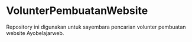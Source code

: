 # VolunterPembuatanWebsite
Repository ini digunakan untuk sayembara pencarian volunter pembuatan website Ayobelajarweb.
